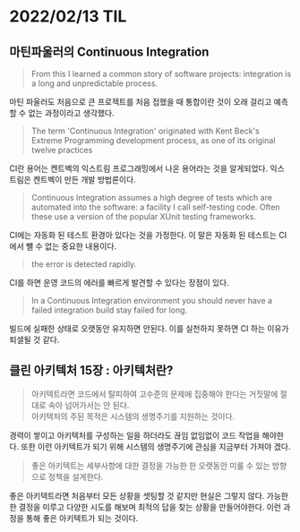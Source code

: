 # 2022/02/13 TIL

## 마틴파울러의 Continuous Integration

> From this I learned a common story of software projects: integration is a long and unpredictable process.

마틴 파울러도 처음으로 큰 프로젝트를 처음 접했을 때 통합이란 것이 오래 걸리고 예측할 수 없는 과정이라고 생각했다.

> The term 'Continuous Integration' originated with Kent Beck's Extreme Programming development process, as one of its original twelve practices

CI란 용어는 켄트벡의 익스트림 프로그래밍에서 나온 용어라는 것을 알게되었다. 익스트림은 켄트벡이 만든 개발 방법론이다.

> Continuous Integration assumes a high degree of tests which are automated into the software: a facility I call self-testing code. Often these use a version of the popular XUnit testing frameworks.

CI에는 자동화 된 테스트 환경아 있다는 것을 가정한다. 이 말은 자동화 된 테스트는 CI에서 뺼 수 없는 중요한 내용이다.

> the error is detected rapidly.

CI를 하면 운영 코드의 에러를 빠르게 발견할 수 있다는 장점이 있다.

> In a Continuous Integration environment you should never have a failed integration build stay failed for long.

빌드에 실패한 상태로 오랫동안 유지하면 안된다. 이를 실천하지 못하면 CI 하는 이유가 퇴샐될 것 같다.

## 클린 아키텍처 15장 : 아키텍처란?

> 아키텍트라면 코드에서 탈피하여 고수준의 문제에 집중해야 한다는 거짓말에 절대로 속아 넘어가서는 안 된다.  
> 아키텍처의 주된 목적은 시스템의 생명주기를 지원하는 것이다.

경력이 쌓이고 아키텍처를 구성하는 일을 하더라도 끊임 없임없이 코드 작업을 해야한다. 또한 이런 아키텍트가 되기 위해 시스템의 생명주기에 관심을 지금부터 가져야 겠다.

> 좋은 아키텍트는 세부사항에 대한 결정을 가능한 한 오랫동안 미룰 수 있는 방향으로 정책을 설게한다.

좋은 아키텍트라면 처음부터 모든 상황을 셋팅할 것 같지만 현실은 그렇지 않다. 가능한 한 결정을 미루고 다양한 시도를 해보며 최적의 답을 찾는 상황을 만들어야한다. 이런 과정을 통해 좋은 아키텍트가 되는 것이다.
